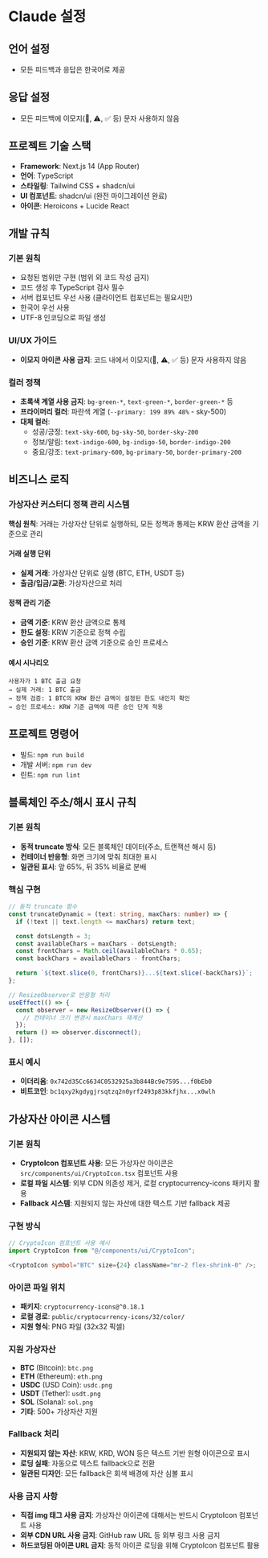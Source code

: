 # Claude 설정

## 언어 설정

- 모든 피드백과 응답은 한국어로 제공

## 응답 설정

- 모든 피드백에 이모지(🚀, ⚠️, ✅ 등) 문자 사용하지 않음

## 프로젝트 기술 스택

- **Framework**: Next.js 14 (App Router)
- **언어**: TypeScript
- **스타일링**: Tailwind CSS + shadcn/ui
- **UI 컴포넌트**: shadcn/ui (완전 마이그레이션 완료)
- **아이콘**: Heroicons + Lucide React

## 개발 규칙

### 기본 원칙

- 요청된 범위만 구현 (범위 외 코드 작성 금지)
- 코드 생성 후 TypeScript 검사 필수
- 서버 컴포넌트 우선 사용 (클라이언트 컴포넌트는 필요시만)
- 한국어 우선 사용
- UTF-8 인코딩으로 파일 생성

### UI/UX 가이드

- **이모지 아이콘 사용 금지**: 코드 내에서 이모지(🚀, ⚠️, ✅ 등) 문자 사용하지 않음
<!-- - **shadcn/ui 우선 사용**: 모든 UI 컴포넌트는 shadcn/ui 컴포넌트 활용
- **디자인 일관성**: 기존 shadcn/ui 마이그레이션 패턴 준수 -->

### 컬러 정책

- **초록색 계열 사용 금지**: `bg-green-*`, `text-green-*`, `border-green-*` 등
- **프라이머리 컬러**: 파란색 계열 (`--primary: 199 89% 48%` - sky-500)
- **대체 컬러**:
  - 성공/긍정: `text-sky-600`, `bg-sky-50`, `border-sky-200`
  - 정보/알림: `text-indigo-600`, `bg-indigo-50`, `border-indigo-200`
  - 중요/강조: `text-primary-600`, `bg-primary-50`, `border-primary-200`

## 비즈니스 로직

### 가상자산 커스터디 정책 관리 시스템

**핵심 원칙**: 거래는 가상자산 단위로 실행하되, 모든 정책과 통제는 KRW 환산 금액을 기준으로 관리

#### 거래 실행 단위

- **실제 거래**: 가상자산 단위로 실행 (BTC, ETH, USDT 등)
- **출금/입금/교환**: 가상자산으로 처리

#### 정책 관리 기준

- **금액 기준**: KRW 환산 금액으로 통제
- **한도 설정**: KRW 기준으로 정책 수립
- **승인 기준**: KRW 환산 금액 기준으로 승인 프로세스

#### 예시 시나리오

```
사용자가 1 BTC 출금 요청
→ 실제 거래: 1 BTC 출금
→ 정책 검증: 1 BTC의 KRW 환산 금액이 설정된 한도 내인지 확인
→ 승인 프로세스: KRW 기준 금액에 따른 승인 단계 적용
```

## 프로젝트 명령어

- 빌드: `npm run build`
- 개발 서버: `npm run dev`
- 린트: `npm run lint`

## 블록체인 주소/해시 표시 규칙

### 기본 원칙

- **동적 truncate 방식**: 모든 블록체인 데이터(주소, 트랜잭션 해시 등)
- **컨테이너 반응형**: 화면 크기에 맞춰 최대한 표시
- **일관된 표시**: 앞 65%, 뒤 35% 비율로 분배

### 핵심 구현

```typescript
// 동적 truncate 함수
const truncateDynamic = (text: string, maxChars: number) => {
  if (!text || text.length <= maxChars) return text;

  const dotsLength = 3;
  const availableChars = maxChars - dotsLength;
  const frontChars = Math.ceil(availableChars * 0.65);
  const backChars = availableChars - frontChars;

  return `${text.slice(0, frontChars)}...${text.slice(-backChars)}`;
};

// ResizeObserver로 반응형 처리
useEffect(() => {
  const observer = new ResizeObserver(() => {
    // 컨테이너 크기 변경시 maxChars 재계산
  });
  return () => observer.disconnect();
}, []);
```

### 표시 예시

- **이더리움**: `0x742d35Cc6634C0532925a3b844Bc9e7595...f0bEb0`
- **비트코인**: `bc1qxy2kgdygjrsqtzq2n0yrf2493p83kkfjhx...x0wlh`

## 가상자산 아이콘 시스템

### 기본 원칙

- **CryptoIcon 컴포넌트 사용**: 모든 가상자산 아이콘은 `src/components/ui/CryptoIcon.tsx` 컴포넌트 사용
- **로컬 파일 시스템**: 외부 CDN 의존성 제거, 로컬 cryptocurrency-icons 패키지 활용
- **Fallback 시스템**: 지원되지 않는 자산에 대한 텍스트 기반 fallback 제공

### 구현 방식

```typescript
// CryptoIcon 컴포넌트 사용 예시
import CryptoIcon from "@/components/ui/CryptoIcon";

<CryptoIcon symbol="BTC" size={24} className="mr-2 flex-shrink-0" />;
```

### 아이콘 파일 위치

- **패키지**: `cryptocurrency-icons@^0.18.1`
- **로컬 경로**: `public/cryptocurrency-icons/32/color/`
- **지원 형식**: PNG 파일 (32x32 픽셀)

### 지원 가상자산

- **BTC** (Bitcoin): `btc.png`
- **ETH** (Ethereum): `eth.png`
- **USDC** (USD Coin): `usdc.png`
- **USDT** (Tether): `usdt.png`
- **SOL** (Solana): `sol.png`
- **기타**: 500+ 가상자산 지원

### Fallback 처리

- **지원되지 않는 자산**: KRW, KRD, WON 등은 텍스트 기반 원형 아이콘으로 표시
- **로딩 실패**: 자동으로 텍스트 fallback으로 전환
- **일관된 디자인**: 모든 fallback은 회색 배경에 자산 심볼 표시

### 사용 금지 사항

- **직접 img 태그 사용 금지**: 가상자산 아이콘에 대해서는 반드시 CryptoIcon 컴포넌트 사용
- **외부 CDN URL 사용 금지**: GitHub raw URL 등 외부 링크 사용 금지
- **하드코딩된 아이콘 URL 금지**: 동적 아이콘 로딩을 위해 CryptoIcon 컴포넌트 활용
